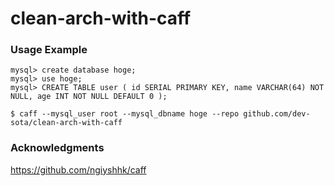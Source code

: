 # clean-arch-with-caff

### Usage Example
```
mysql> create database hoge;
mysql> use hoge;
mysql> CREATE TABLE user ( id SERIAL PRIMARY KEY, name VARCHAR(64) NOT NULL, age INT NOT NULL DEFAULT 0 );
```

```
$ caff --mysql_user root --mysql_dbname hoge --repo github.com/dev-sota/clean-arch-with-caff
```

### Acknowledgments
https://github.com/ngiyshhk/caff
